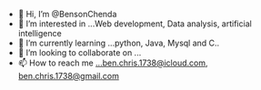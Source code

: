 - 👋 Hi, I’m @BensonChenda
- 👀 I’m interested in ...Web development, Data analysis, artificial intelligence
- 🌱 I’m currently learning ...python, Java, Mysql and C..
- 💞️ I’m looking to collaborate on ...
- 📫 How to reach me ...ben.chris.1738@icloud.com, ben.chris.1738@gmail.com

<!---
BensonChenda/BensonChenda is a ✨ special ✨ repository because its `README.md` (this file) appears on your GitHub profile.
You can click the Preview link to take a look at your changes.
--->
